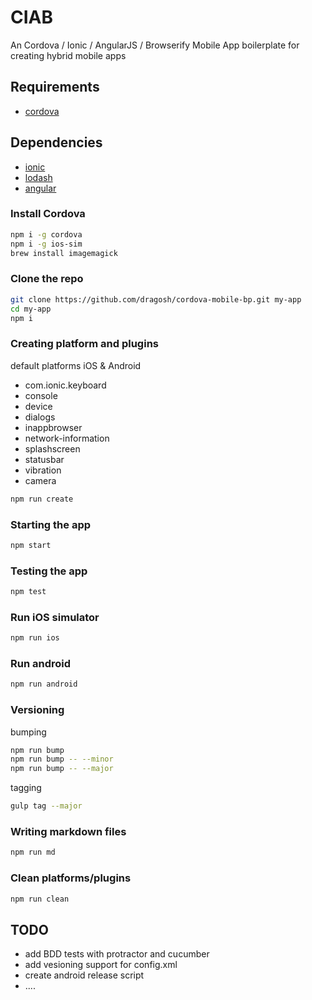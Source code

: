 CIAB
=====================
An Cordova / Ionic / AngularJS / Browserify Mobile App boilerplate for creating hybrid mobile apps

## Requirements
- [cordova](https://cordova.apache.org/)

## Dependencies
- [ionic](http://ionicframework.com)
- [lodash](http://lodash.com)
- [angular](http://angularjs.org)

### Install Cordova
```bash
npm i -g cordova
npm i -g ios-sim
brew install imagemagick
```

### Clone the repo
```bash
git clone https://github.com/dragosh/cordova-mobile-bp.git my-app
cd my-app
npm i
```

### Creating platform and plugins
default platforms iOS & Android
- com.ionic.keyboard
- console
- device
- dialogs
- inappbrowser
- network-information
- splashscreen
- statusbar
- vibration
- camera

```bash
npm run create
```

### Starting the app
```bash
npm start
```

### Testing the app
```bash
npm test
```

### Run iOS simulator
```bash
npm run ios
```

### Run android
```bash
npm run android
```

### Versioning
bumping
```bash
npm run bump
npm run bump -- --minor
npm run bump -- --major
```

tagging
```bash
gulp tag --major
```

### Writing markdown files
```bash
npm run md
```

### Clean platforms/plugins
```bash
npm run clean
```

## TODO
- add BDD tests with protractor and cucumber
- add vesioning support for config.xml
- create android release script
- ....
